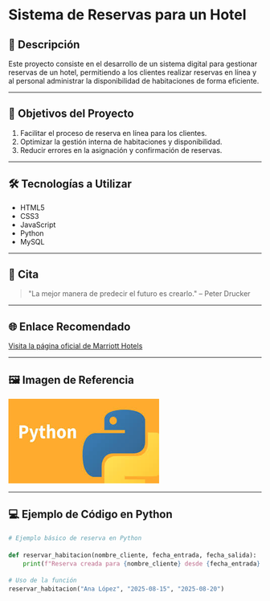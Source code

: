 # Sistema de Reservas para un Hotel

## 📖 Descripción
Este proyecto consiste en el desarrollo de un sistema digital para gestionar reservas de un hotel, permitiendo a los clientes realizar reservas en línea y al personal administrar la disponibilidad de habitaciones de forma eficiente.

---

## 🎯 Objetivos del Proyecto
1. Facilitar el proceso de reserva en línea para los clientes.
2. Optimizar la gestión interna de habitaciones y disponibilidad.
3. Reducir errores en la asignación y confirmación de reservas.

---

## 🛠 Tecnologías a Utilizar
- HTML5  
- CSS3  
- JavaScript  
- Python  
- MySQL  

---

## 💬 Cita
> "La mejor manera de predecir el futuro es crearlo." – Peter Drucker

---

## 🌐 Enlace Recomendado
[Visita la página oficial de Marriott Hotels](https://www.marriott.com/)

---

## 🖼 Imagen de Referencia
![Habitación de hotel](a/imagen.jpg)

---

## 💻 Ejemplo de Código en Python
```python
# Ejemplo básico de reserva en Python

def reservar_habitacion(nombre_cliente, fecha_entrada, fecha_salida):
    print(f"Reserva creada para {nombre_cliente} desde {fecha_entrada} hasta {fecha_salida}")

# Uso de la función
reservar_habitacion("Ana López", "2025-08-15", "2025-08-20")

